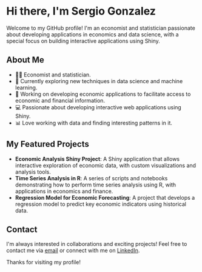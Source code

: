 # Hi there, I'm Sergio Gonzalez 

Welcome to my GitHub profile! I'm an economist and statistician passionate about developing applications in economics and data science, with a special focus on building interactive applications using Shiny.

## About Me

- 👨‍💼 Economist and statistician.
- 🌱 Currently exploring new techniques in data science and machine learning.
- 💼 Working on developing economic applications to facilitate access to economic and financial information.
- 💻 Passionate about developing interactive web applications using Shiny.
- 📊 Love working with data and finding interesting patterns in it.

## My Featured Projects

- **Economic Analysis Shiny Project**: A Shiny application that allows interactive exploration of economic data, with custom visualizations and analysis tools.
- **Time Series Analysis in R**: A series of scripts and notebooks demonstrating how to perform time series analysis using R, with applications in economics and finance.
- **Regression Model for Economic Forecasting**: A project that develops a regression model to predict key economic indicators using historical data.

## Contact

I'm always interested in collaborations and exciting projects! Feel free to contact me via [email](mailto:sergiogonzalez@email.com) or connect with me on [LinkedIn](https://www.linkedin.com/in/sergiogonzalez).

Thanks for visiting my profile!
